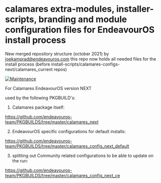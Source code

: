 # calamares extra-modules, installer-scripts, branding and module configuration files for EndeavourOS install process
New merged repository structure (october 2021) by joekamprad@endeavouros.com this repo now holds all needed files for the install process (before install-scripts/calamares-configs-next/calamares_current repos) 

[![Maintenance](https://img.shields.io/maintenance/yes/2021.svg)]()

For Calamares EndeavourOS version NEXT

used by the following PKGBUILD's:

1. Calamares package itself:

https://github.com/endeavouros-team/PKGBUILDS/tree/master/calamares_next

2. EndeavourOS specific configurations for default installs:

https://github.com/endeavouros-team/PKGBUILDS/tree/master/calamares_config_next_default

3. splitting out Community related configurations to be able to update on the run:

https://github.com/endeavouros-team/PKGBUILDS/tree/master/calamares_config_next_ce


